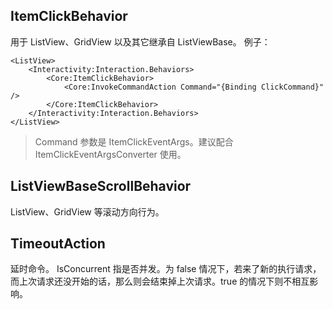 ## ItemClickBehavior
用于 ListView、GridView 以及其它继承自 ListViewBase。
例子：
```XAML
<ListView>
	<Interactivity:Interaction.Behaviors>
		<Core:ItemClickBehavior>
			<Core:InvokeCommandAction Command="{Binding ClickCommand}" />
		</Core:ItemClickBehavior>
	</Interactivity:Interaction.Behaviors>
</ListView>
```
> Command 参数是 ItemClickEventArgs。建议配合 ItemClickEventArgsConverter 使用。

## ListViewBaseScrollBehavior
ListView、GridView 等滚动方向行为。

## TimeoutAction
延时命令。
IsConcurrent 指是否并发。为 false 情况下，若来了新的执行请求，而上次请求还没开始的话，那么则会结束掉上次请求。true 的情况下则不相互影响。